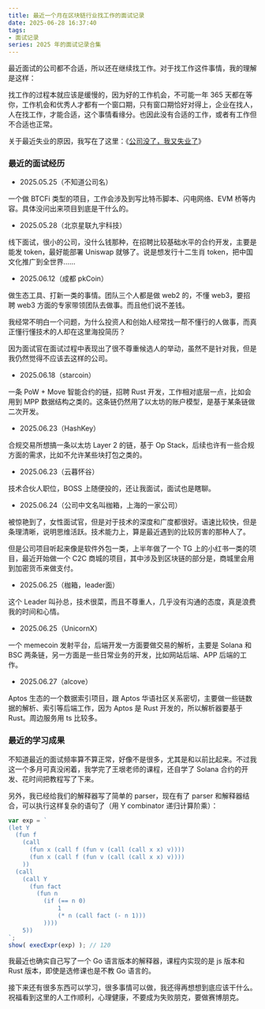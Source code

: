 ```yaml
---
title: 最近一个月在区块链行业找工作的面试记录
date: 2025-06-28 16:37:40
tags: 
- 面试记录
series: 2025 年的面试记录合集
---
```


最近面试的公司都不合适，所以还在继续找工作。对于找工作这件事情，我的理解是这样：

找工作的过程本就应该是缓慢的，因为好的工作机会，不可能一年 365 天都在等你，工作机会和优秀人才都有一个窗口期，只有窗口期恰好对得上，企业在找人，人在找工作，才能合适，这个事情看缘分。也因此没有合适的工作，或者有工作但不合适也正常。

关于最近失业的原因，我写在了这里：《[公司没了，我又失业了](/2025/05/15/公司没了，我又失业了/)》

### 最近的面试经历

- 2025.05.25（不知道公司名）

一个做 BTCFi 类型的项目，工作会涉及到写比特币脚本、闪电网络、EVM 桥等内容。具体没问出来项目到底是干什么的。

- 2025.05.28（北京星联九宇科技）

线下面试，很小的公司，没什么钱那种，在招聘比较基础水平的合约开发，主要是能发 token，最好能部署 Uniswap 就够了。说是想发行十二生肖 token，把中国文化推广到全世界……

- 2025.06.12（成都 pkCoin）

做生态工具、打新一类的事情。团队三个人都是做 web2 的，不懂 web3，要招聘 web3 方面的专家带领团队去做事。而且他们说不差钱。

我经常不明白一个问题，为什么投资人和创始人经常找一帮不懂行的人做事，而真正懂行懂技术的人却在这里海投简历？

因为面试官在面试过程中表现出了很不尊重候选人的举动，虽然不是针对我，但是我仍然觉得不应该去这样的公司。

- 2025.06.18（starcoin）

一条 PoW + Move 智能合约的链，招聘 Rust 开发，工作相对底层一点，比如会用到 MPP 数据结构之类的。这条链仍然用了以太坊的账户模型，是基于某条链做二次开发。

- 2025.06.23（HashKey）

合规交易所想搞一条以太坊 Layer 2 的链，基于 Op Stack，后续也许有一些合规方面的需求，比如不允许某些块打包之类的。

- 2025.06.23（云暮怀谷）

技术合伙人职位，BOSS 上随便投的，还让我面试，面试也是瞎聊。

- 2025.06.24（公司中文名叫枷箱，上海的一家公司）

被惊艳到了，女性面试官，但是对于技术的深度和广度都很好。语速比较快，但是条理清晰，说明思维活跃。技术能力上，算是最近遇到的比较厉害的那种人了。

但是公司项目听起来像是软件外包一类，上半年做了一个 TG 上的小红书一类的项目，最近开始做一个 C2C 商城的项目，其中涉及到区块链的部分是，商城里会用到加密货币来做支付。

- 2025.06.25（枷箱，leader面）

这个 Leader 叫孙总，技术很菜，而且不尊重人，几乎没有沟通的态度，真是浪费我的时间和心情。

- 2025.06.25（UnicornX）

一个 memecoin 发射平台，后端开发一方面要做交易的解析，主要是 Solana 和 BSC 两条链，另一方面是一些日常业务的开发，比如网站后端、APP 后端的工作。

- 2025.06.27（alcove）

Aptos 生态的一个数据索引项目，跟 Aptos 华语社区关系密切，主要做一些链数据的解析、索引等后端工作，因为 Aptos 是 Rust 开发的，所以解析器要基于 Rust。周边服务用 ts 比较多。

### 最近的学习成果

不知道最近的面试频率算不算正常，好像不是很多，尤其是和以前比起来。不过我这一个多月可真没闲着，我学完了王垠老师的课程，还自学了 Solana 合约的开发、花时间把教程写了下来。

另外，我已经给我们的解释器写了简单的 parser，现在有了 parser 和解释器结合，可以执行这样复杂的语句了（用 Y combinator 递归计算阶乘）：

```js
var exp = `
(let Y
  (fun f
    (call
      (fun x (call f (fun v (call (call x x) v))))
      (fun x (call f (fun v (call (call x x) v))))
    ))
  (call
    (call Y
      (fun fact
        (fun n
          (if (== n 0)
              1
              (* n (call fact (- n 1)))
          ))))
    5))
`;
show( execExpr(exp) ); // 120
```

我最近也确实自己写了一个 Go 语言版本的解释器，课程内实现的是 js 版本和 Rust 版本，即使是选修课也是不教 Go 语言的。

接下来还有很多东西可以学习，很多事情可以做，我还得再想想到底应该干什么。祝福看到这里的人工作顺利，心理健康，不要成为失败朋克，要做赛博朋克。


